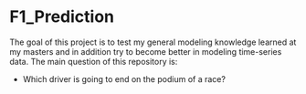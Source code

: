 # F1_Prediction
The goal of this project is to test my general modeling knowledge learned at my masters and in addition try to become better in modeling time-series data. 
The main question of this repository is:
- Which driver is going to end on the podium of a race?
